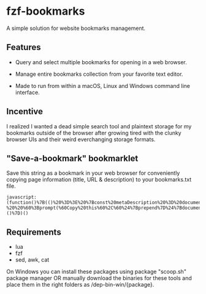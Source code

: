 # fzf-bookmarks

A simple solution for website bookmarks management.

## Features

- Query and select multiple bookmarks for opening in a web browser.

- Manage entire bookmarks collection from your favorite text editor.

- Made to run from within a macOS, Linux and Windows command line interface.

## Incentive

I realized I wanted a dead simple search tool and plaintext storage for my bookmarks outside of the browser after growing tired with the clunky browser UIs and their weird everchanging storage formats.

## "Save-a-bookmark" bookmarklet

Save this string as a bookmark in your web browser for conveniently copying page information (title, URL & description) to your bookmarks.txt file.

```
javascript:(function()%7B(()%20%3D%3E%20%7Bconst%20metaDescription%20%3D%20document.querySelector(%60meta%5Bname%3D%22description%22%5D%60)%3Bconst%20prepend%20%3D%20%60%20%20%23%20%20%60%3Bconst%20colDelimeter%20%3D%20%60%20%20-%20%20%60%3Bprompt(%60Copy%20this%60%2C%60%24%7Bprepend%7D%24%7Bdocument.title.replace(%2F%5Cs%2B%2Fg%2C%20%60%20%60).trim()%7D%24%7BcolDelimeter%7D%24%7Bwindow.location%7D%24%7BcolDelimeter%7D%24%7BmetaDescription%20%26%26%20metaDescription.content.replace(%2F%5Cs%2B%2Fg%2C%20%60%20%60).trim()%7D%24%7BcolDelimeter%7D%60)%3B%7D)()%7D)()
```

## Requirements

- lua
- fzf
- sed, awk, cat

On Windows you can install these packages using package "scoop.sh" package manager OR manually download the binaries for these tools and place them in the right folders as /dep-bin-win/{package}.

